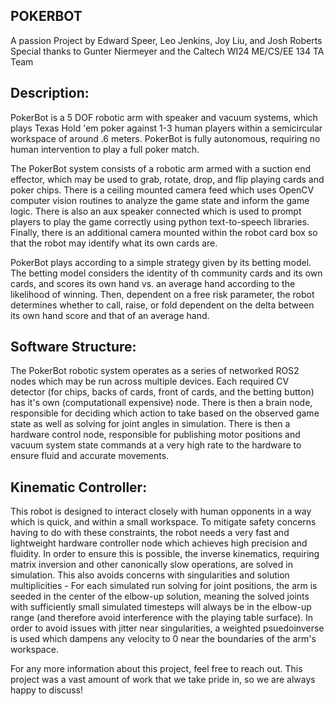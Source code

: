## POKERBOT
A passion Project by Edward Speer, Leo Jenkins, Joy Liu, and Josh Roberts
Special thanks to Gunter Niermeyer and the Caltech WI24 ME/CS/EE 134 TA Team

## Description:
PokerBot is a 5 DOF robotic arm with speaker and vacuum systems, which plays 
Texas Hold 'em poker against 1-3 human players within a semicircular workspace
of around .6 meters. PokerBot is fully autonomous, requiring no human
intervention to play a full poker match.

The PokerBot system consists of a robotic arm armed with a suction end effector,
which may be used to grab, rotate, drop, and flip playing cards and poker chips.
There is a ceiling mounted camera feed which uses OpenCV computer vision routines 
to analyze the game state and inform the game logic. There is also an aux speaker 
connected which is used to prompt players to play the game correctly using python 
text-to-speech libraries. Finally, there is an additional camera mounted within 
the robot card box so that the robot may identify what its own cards are.

PokerBot plays according to a simple strategy given by its betting model. The 
betting model considers the identity of th community cards and its own cards, 
and scores its own hand vs. an average hand according to the likelihood of 
winning. Then, dependent on a free risk parameter, the robot determines whether 
to call, raise, or fold dependent on the delta between its own hand score and 
that of an average hand.

## Software Structure:
The PokerBot robotic system operates as a series of networked ROS2 nodes which may be 
run across multiple devices. Each required CV detector (for chips, backs of cards, 
front of cards, and the betting button) has it's own (computationall expensive)
node. There is then a brain node, responsible for deciding which action to take 
based on the observed game state as well as solving for joint angles in simulation.
There is then a hardware control node, responsible for publishing motor positions
and vacuum system state commands at a very high rate to the hardware to ensure 
fluid and accurate movements.

## Kinematic Controller:
This robot is designed to interact closely with human opponents in a way which 
is quick, and within a small workspace. To mitigate safety concerns having to 
do with these constraints, the robot needs a very fast and lightweight
hardware controller node which achieves high precision and fluidity. In order 
to ensure this is possible, the inverse kinematics, requiring matrix inversion 
and other canonically slow operations, are solved in simulation. This also avoids
concerns with singularities and solution multiplicities - For each simulated run 
solving for joint positions, the arm is seeded in the center of the elbow-up 
solution, meaning the solved joints with sufficiently small simulated timesteps
will always be in the elbow-up range (and therefore avoid interference with the
playing table surface). In order to avoid issues with jitter near singularities, 
a weighted psuedoinverse is used which dampens any velocity to 0 near the 
boundaries of the arm's workspace.

For any more information about this project, feel free to reach out. This 
project was a vast amount of work that we take pride in, so we are always happy
to discuss!
